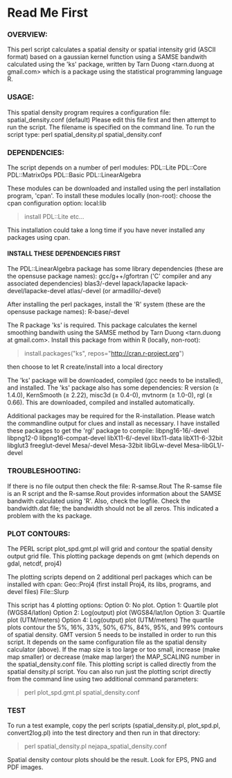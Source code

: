 # Read Me First

### OVERVIEW: 
This perl script calculates a spatial density or spatial intensity grid (ASCII format) based on a gaussian kernel function using a SAMSE bandwith calculated using the 'ks' package, written by Tarn Duong <tarn.duong at gmail.com> which is a package using the statistical programming language R. 

### USAGE:  
This spatial density program requires a configuration file: spatial_density.conf (default)
Please edit this file first and then attempt to run the script.
The filename is specified on the command line. To run the script type:
perl spatial_density.pl spatial_density.conf

### DEPENDENCIES:  
The script depends on a number of perl modules:
PDL::Lite
PDL::Core
PDL::MatrixOps
PDL::Basic
PDL::LinearAlgebra

These modules can be downloaded and installed using the perl installation program, 'cpan'.
To install these modules locally (non-root):
choose the cpan configuration option: local:lib

>install PDL::Lite 
etc...

This installation could take a long time if you have never installed any packages using cpan.

#### INSTALL THESE DEPENDENCIES FIRST
The PDL::LinearAlgebra package has some library dependencies (these are the opensuse package names):
gcc/g++/gfortran ('C' compiler and any associated dependencies)
blas3/-devel
lapack/lapacke
lapack-devel/lapacke-devel
atlas/-devel (or armadillo/-devel)

After installing the perl packages, install the 'R' system (these are the opensuse package names):
R-base/-devel

The R package 'ks' is required.
This package calculates the kernel smoothing bandwith using the SAMSE method by Tarn Duong <tarn.duong at gmail.com>. Install this package from within R (locally, non-root):

>install.packages("ks", repos="http://cran.r-project.org")

then choose to let R create/install into a local directory

The 'ks' package will be downloaded, compiled (gcc needs to be installed), and installed. The 'ks' package also has some dependencies: R version (≥ 1.4.0), KernSmooth (≥ 2.22), misc3d (≥ 0.4-0), mvtnorm (≥ 1.0-0), rgl (≥ 0.66). This are downloaded, compiled and installed automatically.

Additional packages may be required for the R-installation. Please watch the commandline output for clues and install as necessary. I have installed these packages to get the 'rgl' package to compile: 
libpng16-16/-devel
libpng12-0
libpng16-compat-devel
libX11-6/-devel
libx11-data
libX11-6-32bit
libglut3
freeglut-devel
Mesa/-devel
Mesa-32bit
libGLw-devel
Mesa-libGL1/-devel

### TROUBLESHOOTING:  
If there is no file output then check the file: R-samse.Rout
The R-samse file is an R script and the R-samse.Rout 
provides information about the SAMSE bandwith calculated using 'R'.
Also, check the logfile. Check the bandwidth.dat file; the bandwidth should not be all zeros. This indicated a problem with the ks package.

### PLOT CONTOURS:  
The PERL script plot_spd.gmt.pl will grid and contour the spatial density output grid file. This plotting package depends
on gmt (which depends on gdal, netcdf, proj4)

The plotting scripts depend on 2 additional perl packages which can be installed with cpan:
Geo::Proj4 (first install Proj4, its libs, programs, and devel files)
File::Slurp

This script has 4 plotting options:
Option 0: No plot.
Option 1:  Quartile plot (WGS84/latlon)
Option 2:  Log(output) plot (WGS84/lat/lon
Option 3:  Quartile plot (UTM/meters)
Option 4:  Log(output) plot (UTM/meters)
The quartile plots contour the 5%, 16%, 33%, 50%, 67%, 84%, 95%, and 99% contours of spatial density. GMT version 5 needs to be installed in order to run this script. It depends on the same configuration file as the spatial density calculator (above). If the map size is too large or too small, increase (make map smaller) or decrease (make map larger) the MAP_SCALING number in the spatial_density.conf file. This plotting script is called directly from the spatial density.pl script. You can also run just the plotting script directly from the command line using two additional command parameters: 

>perl plot_spd.gmt.pl spatial_density.conf <your spatial denstiy output file>

### TEST 
To run a test example, copy the perl scripts (spatial_density.pl, plot_spd.pl, convert2log.pl) into the test directory
and then run in that directory:

>perl spatial_density.pl nejapa_spatial_density.conf

Spatial density contour plots should be the result. Look for EPS, PNG and PDF images.
